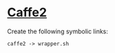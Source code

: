 # [Caffe2](https://hpc.nih.gov/apps/Caffe2.html)

Create the following symbolic links:
```
caffe2 -> wrapper.sh
```

